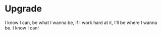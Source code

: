 # Upgrade
I know I can, be what I wanna be, if I work hard at it, I'll be where I wanna be.
I know I can!
